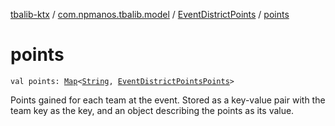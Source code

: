 [tbalib-ktx](../../index.md) / [com.npmanos.tbalib.model](../index.md) / [EventDistrictPoints](index.md) / [points](./points.md)

# points

`val points: `[`Map`](https://kotlinlang.org/api/latest/jvm/stdlib/kotlin.collections/-map/index.html)`<`[`String`](https://kotlinlang.org/api/latest/jvm/stdlib/kotlin/-string/index.html)`, `[`EventDistrictPointsPoints`](../-event-district-points-points/index.md)`>`

Points gained for each team at the event. Stored as a key-value pair with the team key as the key, and an object describing the points as its value.

